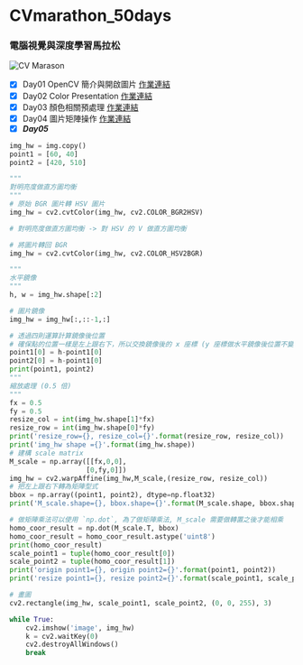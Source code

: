 # CVmarathon_50days
### 電腦視覺與深度學習馬拉松

![CV Marason](https://static.accupass.com/eventbanner/2005180949297629524180.jpg)


- [x] Day01 OpenCV 簡介與開啟圖片 [作業連結](https://github.com/a227799770055/CVmarathon_50days/blob/main/D1/Day01.ipynb)
- [x] Day02 Color Presentation [作業連結](https://github.com/a227799770055/CVmarathon_50days/blob/main/D2/Day002_change_color_space_HW.ipynb)
- [x] Day03 顏色相關預處理 [作業連結](https://github.com/a227799770055/CVmarathon_50days/blob/main/D3/Day003_color_spave_op_HW.ipynb)
- [x] Day04 圖片矩陣操作 [作業連結](https://github.com/a227799770055/CVmarathon_50days/blob/main/D4/Day004_geometric_transform_HW.ipynb)
- [x] ***Day05***

```python
img_hw = img.copy()
point1 = [60, 40]
point2 = [420, 510]

"""
對明亮度做直方圖均衡
"""
# 原始 BGR 圖片轉 HSV 圖片
img_hw = cv2.cvtColor(img_hw, cv2.COLOR_BGR2HSV)

# 對明亮度做直方圖均衡 -> 對 HSV 的 V 做直方圖均衡

# 將圖片轉回 BGR
img_hw = cv2.cvtColor(img_hw, cv2.COLOR_HSV2BGR)

"""
水平鏡像
"""
h, w = img_hw.shape[:2]

# 圖片鏡像
img_hw = img_hw[:,::-1,:]

# 透過四則運算計算鏡像後位置
# 確保點的位置一樣是左上跟右下，所以交換鏡像後的 x 座標 (y 座標做水平鏡像後位置不變)
point1[0] = h-point1[0]
point2[0] = h-point1[0]
print(point1, point2)
"""
縮放處理 (0.5 倍)
"""
fx = 0.5
fy = 0.5
resize_col = int(img_hw.shape[1]*fx)
resize_row = int(img_hw.shape[0]*fy)
print('resize_row={}, resize_col={}'.format(resize_row, resize_col))
print('img_hw shape ={}'.format(img_hw.shape))
# 建構 scale matrix
M_scale = np.array([[fx,0,0],
                   [0,fy,0]])
img_hw = cv2.warpAffine(img_hw,M_scale,(resize_row, resize_col))
# 把左上跟右下轉為矩陣型式
bbox = np.array((point1, point2), dtype=np.float32)
print('M_scale.shape={}, bbox.shape={}'.format(M_scale.shape, bbox.shape))

# 做矩陣乘法可以使用 `np.dot`, 為了做矩陣乘法, M_scale 需要做轉置之後才能相乘
homo_coor_result = np.dot(M_scale.T, bbox)
homo_coor_result = homo_coor_result.astype('uint8')
print(homo_coor_result)
scale_point1 = tuple(homo_coor_result[0])
scale_point2 = tuple(homo_coor_result[1])
print('origin point1={}, origin point2={}'.format(point1, point2))
print('resize point1={}, resize point2={}'.format(scale_point1, scale_point2))

# 畫圖
cv2.rectangle(img_hw, scale_point1, scale_point2, (0, 0, 255), 3)

while True:
    cv2.imshow('image', img_hw)
    k = cv2.waitKey(0)
    cv2.destroyAllWindows()
    break
```
